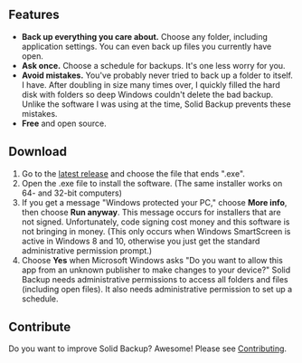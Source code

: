 ## Features
* **Back up everything you care about.** Choose any folder, including application settings. You can even back up files you currently have open.
* **Ask once.** Choose a schedule for backups. It's one less worry for you.
* **Avoid mistakes.** You've probably never tried to back up a folder to itself. I have. After doubling in size many times over, I quickly filled the hard disk with folders so deep Windows couldn't delete the bad backup. Unlike the software I was using at the time, Solid Backup prevents these mistakes.
* **Free** and open source.

## Download
1. Go to the [latest release](https://github.com/dbolton/SolidBackup/releases/latest) and choose the file that ends ".exe".
2. Open the .exe file to install the software. (The same installer works on 64- and 32-bit computers)
3. If you get a message "Windows protected your PC," choose **More info**, then choose **Run anyway**. This message occurs for installers that are not signed. Unfortunately, code signing cost money and this software is not bringing in money. (This only occurs when Windows SmartScreen is active in Windows 8 and 10, otherwise you just get the standard administrative permission prompt.)
4. Choose **Yes** when Microsoft Windows asks "Do you want to allow this app from an unknown publisher to make changes to your device?" Solid Backup needs administrative permissions to access all folders and files (including open files). It also needs administrative permission to set up a schedule.

## Contribute
Do you want to improve Solid Backup? Awesome! Please see [Contributing](https://github.com/dbolton/SolidBackup/blob/master/CONTRIBUTING.md).
